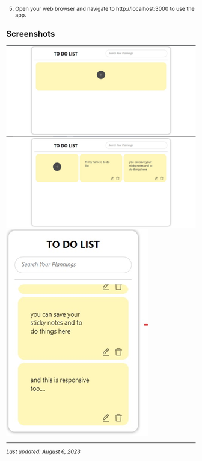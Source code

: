 
5. Open your web browser and navigate to http://localhost:3000 to use the app.

## Screenshots

![Screenshot 1](Screenshots/screenshot1.jpg)
![Screenshot 2](Screenshots/screenshot3.jpg)
![Screenshot 3](Screenshots/screenshot4.jpg)

---

_Last updated: August 6, 2023_

